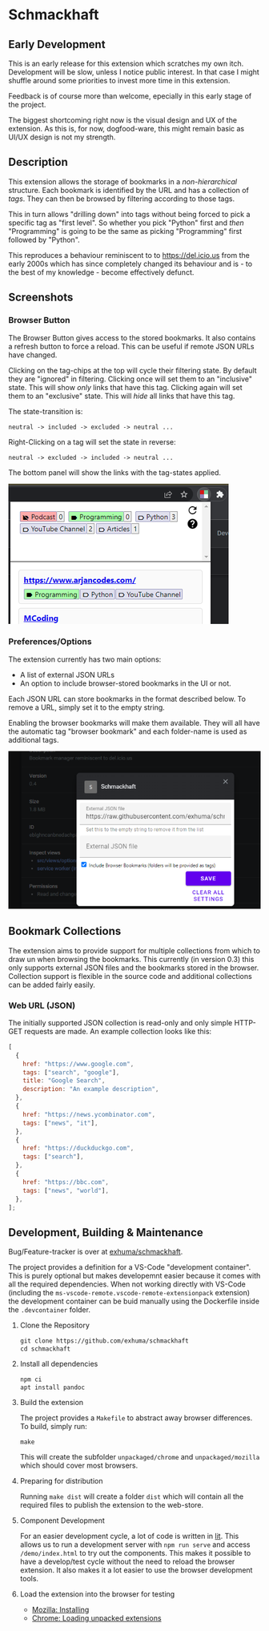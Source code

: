 # Schmackhaft

## Early Development

This is an early release for this extension which scratches my own itch.
Development will be slow, unless I notice public interest. In that case I might
shuffle around some priorities to invest more time in this extension.

Feedback is of course more than welcome, epecially in this early stage of the
project.

The biggest shortcoming right now is the visual design and UX of the extension.
As this is, for now, dogfood-ware, this might remain basic as UI/UX design is
not my strength.

## Description

This extension allows the storage of bookmarks in a _non-hierarchical_
structure. Each bookmark is identified by the URL and has a collection of
_tags_. They can then be browsed by filtering according to those tags.

This in turn allows "drilling down" into tags without being forced to pick a
specific tag as "first level". So whether you pick "Python" first and _then_
"Programming" is going to be the same as picking "Programming" first followed by
"Python".

This reproduces a behaviour reminiscent to to https://del.icio.us from the early
2000s which has since completely changed its behaviour and is - to the best of
my knowledge - become effectively defunct.

## Screenshots

### Browser Button

The Browser Button gives access to the stored bookmarks. It also contains a
refresh button to force a reload. This can be useful if remote JSON URLs have
changed.

Clicking on the tag-chips at the top will cycle their filtering state. By
default they are "ignored" in filtering. Clicking once will set them to an
"inclusive" state. This will show _only_ links that have this tag. Clicking
again will set them to an "exclusive" state. This will _hide_ all links that
have this tag.

The state-transition is:

    neutral -> included -> excluded -> neutral ...

Right-Clicking on a tag will set the state in reverse:

    neutral -> excluded -> included -> neutral ...

The bottom panel will show the links with the tag-states applied.

![Page Action](docs/screenshots/browser-button.png "Browser Button")

### Preferences/Options

The extension currently has two main options:

- A list of external JSON URLs
- An option to include browser-stored bookmarks in the UI or not.

Each JSON URL can store bookmarks in the format described below. To remove a
URL, simply set it to the empty string.

Enabling the browser bookmarks will make them available. They will all have the
automatic tag "browser bookmark" and each folder-name is used as additional
tags.

![Preferences](docs/screenshots/options.png "Preferences")

## Bookmark Collections

The extension aims to provide support for multiple collections from which to
draw un when browsing the bookmarks. This currently (in version 0.3) this only
supports external JSON files and the bookmarks stored in the browser.
Collection support is flexible in the source code and additional collections can
be added fairly easily.

### Web URL (JSON)

The initially supported JSON collection is read-only and only simple HTTP-GET
requests are made. An example collection looks like this:

```javascript
[
  {
    href: "https://www.google.com",
    tags: ["search", "google"],
    title: "Google Search",
    description: "An example description",
  },
  {
    href: "https://news.ycombinator.com",
    tags: ["news", "it"],
  },
  {
    href: "https://duckduckgo.com",
    tags: ["search"],
  },
  {
    href: "https://bbc.com",
    tags: ["news", "world"],
  },
];
```

## Development, Building & Maintenance

Bug/Feature-tracker is over at [exhuma/schmackhaft](https://github.com/exhuma/schmackhaft).

The project provides a definition for a VS-Code "development container". This
is purely optional but makes developemnt easier because it comes with all the
required dependencies. When not working directly with VS-Code (including the
`ms-vscode-remote.vscode-remote-extensionpack` extension) the development
container can be buid manually using the Dockerfile inside the `.devcontainer`
folder.

1. Clone the Repository

   ```
   git clone https://github.com/exhuma/schmackhaft
   cd schmackhaft
   ```

1. Install all dependencies

   ```
   npm ci
   apt install pandoc
   ```

1. Build the extension

   The project provides a `Makefile` to abstract away browser differences. To
   build, simply run:

   ```
   make
   ```

   This will create the subfolder `unpackaged/chrome` and `unpackaged/mozilla`
   which should cover most browsers.

1. Preparing for distribution

   Running `make dist` will create a folder `dist` which will contain all the
   required files to publish the extension to the web-store.

1. Component Development

   For an easier development cycle, a lot of code is written in
   [lit](https://lit.dev). This allows us to run a development server with `npm run serve` and access `/demo/index.html` to try out the components. This
   makes it possible to have a develop/test cycle without the need to reload the
   browser extension. It also makes it a lot easier to use the browser
   development tools.

1. Load the extension into the browser for testing

   - [Mozilla: Installing](https://developer.mozilla.org/en-US/docs/Mozilla/Add-ons/WebExtensions/Your_first_WebExtension#installing)
   - [Chrome: Loading unpacked extensions](https://developer.chrome.com/docs/extensions/mv3/getstarted/#unpacked)
